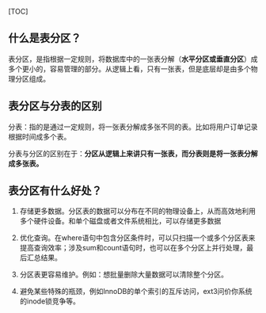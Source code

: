 [TOC]

## 什么是表分区？
表分区，是指根据一定规则，将数据库中的一张表分解（**水平分区或垂直分区**）成多个更小的，容易管理的部分。从逻辑上看，只有一张表，但是底层却是由多个物理分区组成。

## 表分区与分表的区别
分表：指的是通过一定规则，将一张表分解成多张不同的表。比如将用户订单记录根据时间成多个表。

分表与分区的区别在于：**分区从逻辑上来讲只有一张表，而分表则是将一张表分解成多张表。**

## 表分区有什么好处？
1. 存储更多数据。分区表的数据可以分布在不同的物理设备上，从而高效地利用多个硬件设备。和单个磁盘或者文件系统相比，可以存储更多数据

2. 优化查询。在where语句中包含分区条件时，可以只扫描一个或多个分区表来提高查询效率；涉及sum和count语句时，也可以在多个分区上并行处理，最后汇总结果。

3. 分区表更容易维护。例如：想批量删除大量数据可以清除整个分区。

4. 避免某些特殊的瓶颈，例如InnoDB的单个索引的互斥访问，ext3问价你系统的inode锁竞争等。